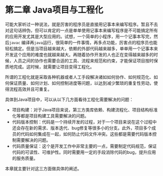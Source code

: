 # 第二章 Java项目与工程化

可能大家听过一种说法，就是厉害的程序员是直接用记事本来编写程序。暂且不去对这句话辨伪，但可以肯定的一点是单单使用记事本来编写程序是不可能搞定所有的应用开发尤其是大型应用的。试想，一个简单的小程序，用一个记事本写完，然后`javac` 编译再`java`运行，很简单的一件事情，再多点功能，厉害点的程序员也能轻松搞定。但是当项目越来越大，依赖的外部代码越来越多，单单用一个记事本来开发这个应用的难度也就越来越大。再随着协作开发的人也正在变得越来越多的时候，人员之间的协作也需要合适的工具、流程来规范和约束，才能保证项目按时保质地完成。这时候，就需要让项目变得工程化。

所谓的工程化就是采取各种机器或者人工手段解决诸如如何协作、如何规范化、如何保证质量、如何计划、如何控制进度等问题，以达到减少繁琐的重复性劳动，使得流程高效并且可重复。

具体到Java项目中，可以从以下几方面看待工程化需要解决的问题：

- 项目构建：对于Java项目来说，第三方类库依赖、构建流程化、项目结构标准化等都是项目构建工具需要解决的问题。
- 代码版本控制：代码是一个持续开发的过程，对于一个项目来说在这个过程中还会存在新的需求、版本迭代、bug修复等很多小的分支。此外，项目多个成员的代码如何集成在一起，如何防止代码文件冲突。这些都是需要代码版本控制需要解决的问题。
- 代码质量保证：这个是开发工作中非常主要的一点，需要制定代码规范，保证代码的可读性、可维护性。同时需要用一定的手段消除代码的bug，提升应用的服务质量。

本章就主要针对这三方面做具体的阐述。


